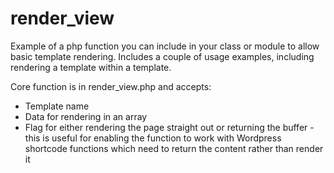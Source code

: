 # render_view
Example of a php function you can include in your class or module to allow basic template rendering. Includes a couple of usage examples, including rendering a template within a template.

Core function is in render_view.php and accepts:

* Template name
* Data for rendering in an array
* Flag for either rendering the page straight out or returning the buffer - this is useful for enabling the function to work with Wordpress shortcode functions which need to return the content rather than render it
